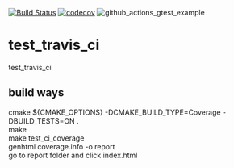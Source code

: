 [![Build Status](https://travis-ci.com/leoWuTmRobot/test_travis_ci.svg?branch=main)](https://travis-ci.com/leoWuTmRobot/test_travis_ci)
[![codecov](https://codecov.io/gh/leoWuTmRobot/test_travis_ci/branch/main/graph/badge.svg?token=NZJJCU4148)](https://codecov.io/gh/leoWuTmRobot/test_travis_ci)
![github_actions_gtest_example](https://github.com/leoWuTmRobot/test_travis_ci/workflows/c++_CI_test/badge.svg)
# test_travis_ci
test_travis_ci<br>

## build ways
cmake ${CMAKE_OPTIONS} -DCMAKE_BUILD_TYPE=Coverage -DBUILD_TESTS=ON .<br>
make<br>
make test_ci_coverage<br>
genhtml coverage.info -o report<br>
go to report folder and click index.html<br>

